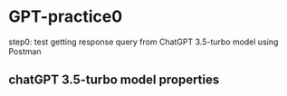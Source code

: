 # GPT-practice0
step0: test getting response query from ChatGPT 3.5-turbo model using Postman


## chatGPT 3.5-turbo model properties
